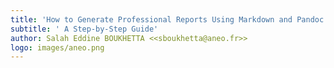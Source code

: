 ```yaml
---
title: 'How to Generate Professional Reports Using Markdown and Pandoc'
subtitle: ' A Step-by-Step Guide'
author: Salah Eddine BOUKHETTA <<sboukhetta@aneo.fr>>
logo: images/aneo.png
---
```


